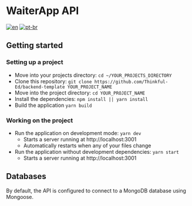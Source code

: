 # WaiterApp API
[![en](https://img.shields.io/badge/lang-en-red.svg)](https://github.com/aLiviaMs/waiter-api/blob/main/README.md)
[![pt-br](https://img.shields.io/badge/lang-pt--br-green.svg)](https://github.com/aLiviaMs/waiter-api/blob/main/README.pt-br.md)

## Getting started

### Setting up a project

* Move into your projects directory: `cd ~/YOUR_PROJECTS_DIRECTORY`
* Clone this repository: `git clone https://github.com/Thinkful-Ed/backend-template YOUR_PROJECT_NAME`
* Move into the project directory: `cd YOUR_PROJECT_NAME`
* Install the dependencies: `npm install || yarn install`
* Build the application `yarn build`

### Working on the project

* Run the application on development mode: `yarn dev`
    * Starts a server running at http://localhost:3001
    * Automatically restarts when any of your files change
* Run the application without development dependencies: `yarn start`
    * Starts a server running at http://localhost:3001

## Databases

By default, the API is configured to connect to a MongoDB database using Mongoose.
